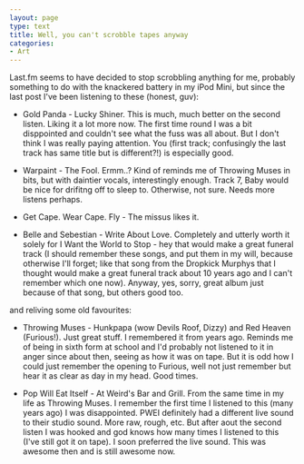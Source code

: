 ```yaml
---
layout: page
type: text
title: Well, you can't scrobble tapes anyway
categories: 
- Art
---
```

Last.fm seems to have decided to stop scrobbling anything for me, probably something to do with the knackered battery in my iPod Mini, but since the last post I've been listening to these (honest, guv):

* Gold Panda - Lucky Shiner. This is much, much better on the second listen. Liking it a lot more now. The first time round I was a bit disppointed and couldn't see what the fuss was all about. But I don't think I was really paying attention. You (first track; confusingly the last track has same title but is different?!) is especially good.

* Warpaint  - The Fool. Ermm..? Kind of reminds me of Throwing Muses in bits, but with daintier vocals, interestingly enough. Track 7, Baby would be nice for drifitng off to sleep to. Otherwise, not sure. Needs more listens perhaps. 

* Get Cape. Wear Cape. Fly - The missus likes it. 

* Belle and Sebestian - Write About Love. Completely and utterly worth it solely for I Want the World to Stop - hey that would make a great funeral track (I should remember these songs, and put them in my will, because otherwise I'll forget; like that song from the Dropkick Murphys that I thought would make a great funeral track about 10 years ago and I can't remember which one now). Anyway, yes, sorry, great album just because of that song, but others good too.  

and reliving some old favourites:

* Throwing Muses - Hunkpapa (wow Devils Roof, Dizzy) and Red Heaven (Furious!). Just great stuff. I remembered it from years ago. Reminds me of being in sixth form at school and I'd probably not listened to it in anger since about then, seeing as how it was on tape. But it is odd how I could just remember the opening to Furious, well not just remember but hear it as clear as day in my head. Good times. 

* Pop Will Eat Itself - At Weird's Bar and Grill. From the same time in my life as Throwing Muses. I remember the first time I listened to this (many years ago) I was disappointed. PWEI definitely had a different live sound to their studio sound. More raw, rough, etc. But after aout the second listen I was hooked and god knows how many times I listened to this (I've still got it on tape). I soon preferred the live sound. This was awesome then and is still awesome now. 
